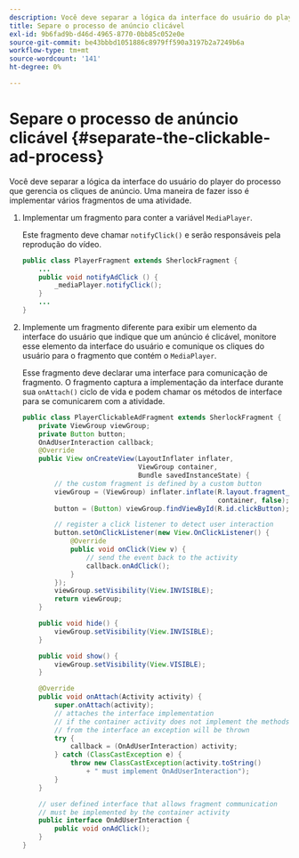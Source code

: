 ```yaml
---
description: Você deve separar a lógica da interface do usuário do player do processo que gerencia os cliques de anúncio. Uma maneira de fazer isso é implementar vários fragmentos de uma atividade.
title: Separe o processo de anúncio clicável
exl-id: 9b6fad9b-d46d-4965-8770-0bb85c052e0e
source-git-commit: be43bbbd1051886c8979ff590a3197b2a7249b6a
workflow-type: tm+mt
source-wordcount: '141'
ht-degree: 0%

---
```


# Separe o processo de anúncio clicável {#separate-the-clickable-ad-process}

Você deve separar a lógica da interface do usuário do player do processo que gerencia os cliques de anúncio. Uma maneira de fazer isso é implementar vários fragmentos de uma atividade.

1. Implementar um fragmento para conter a variável `MediaPlayer`.

   Este fragmento deve chamar `notifyClick()` e serão responsáveis pela reprodução do vídeo.

   ```java
   public class PlayerFragment extends SherlockFragment { 
       ... 
       public void notifyAdClick () { 
           _mediaPlayer.notifyClick(); 
       } 
       ... 
   } 
   ```

1. Implemente um fragmento diferente para exibir um elemento da interface do usuário que indique que um anúncio é clicável, monitore esse elemento da interface do usuário e comunique os cliques do usuário para o fragmento que contém o `MediaPlayer`.

   Esse fragmento deve declarar uma interface para comunicação de fragmento. O fragmento captura a implementação da interface durante sua `onAttach()` ciclo de vida e podem chamar os métodos de interface para se comunicarem com a atividade.

   ```java
   public class PlayerClickableAdFragment extends SherlockFragment { 
       private ViewGroup viewGroup; 
       private Button button; 
       OnAdUserInteraction callback; 
       @Override 
       public View onCreateView(LayoutInflater inflater,  
                                ViewGroup container,  
                                Bundle savedInstanceState) { 
           // the custom fragment is defined by a custom button 
           viewGroup = (ViewGroup) inflater.inflate(R.layout.fragment_player_clickable_ad,  
                                                    container, false); 
           button = (Button) viewGroup.findViewById(R.id.clickButton); 
   
           // register a click listener to detect user interaction 
           button.setOnClickListener(new View.OnClickListener() { 
               @Override 
               public void onClick(View v) { 
                   // send the event back to the activity 
                   callback.onAdClick(); 
               } 
           }); 
           viewGroup.setVisibility(View.INVISIBLE); 
           return viewGroup; 
       } 
   
       public void hide() { 
           viewGroup.setVisibility(View.INVISIBLE); 
       } 
   
       public void show() { 
           viewGroup.setVisibility(View.VISIBLE);     
       } 
   
       @Override 
       public void onAttach(Activity activity) { 
           super.onAttach(activity); 
           // attaches the interface implementation 
           // if the container activity does not implement the methods  
           // from the interface an exception will be thrown 
           try { 
               callback = (OnAdUserInteraction) activity; 
           } catch (ClassCastException e) { 
               throw new ClassCastException(activity.toString() 
                   + " must implement OnAdUserInteraction"); 
           }     
       } 
   
       // user defined interface that allows fragment communication 
       // must be implemented by the container activity 
       public interface OnAdUserInteraction { 
           public void onAdClick(); 
       } 
   } 
   ```
